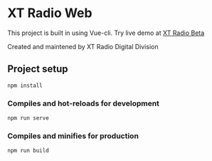 # XT Radio Web
This project is built in using Vue-cli. Try live demo at [XT Radio Beta](https://beta.xt-radio.com)



Created and maintened by XT Radio Digital Division


## Project setup
```
npm install
```

### Compiles and hot-reloads for development
```
npm run serve
```

### Compiles and minifies for production
```
npm run build
```
